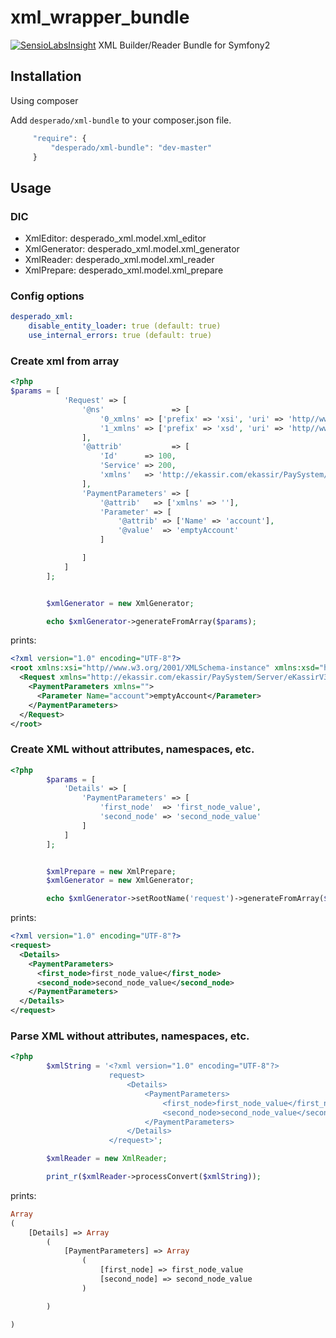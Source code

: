xml_wrapper_bundle
==================

[![SensioLabsInsight](https://insight.sensiolabs.com/projects/ac3fa776-bc19-4fd7-99f0-a0466c1b0bd3/mini.png)](https://insight.sensiolabs.com/projects/ac3fa776-bc19-4fd7-99f0-a0466c1b0bd3)
XML Builder/Reader Bundle for Symfony2

## Installation

Using composer

Add `desperado/xml-bundle` to your composer.json file.

```js
     "require": {
	     "desperado/xml-bundle": "dev-master"
     }
```

## Usage

### DIC

* XmlEditor: desperado_xml.model.xml_editor
* XmlGenerator: desperado_xml.model.xml_generator
* XmlReader: desperado_xml.model.xml_reader
* XmlPrepare: desperado_xml.model.xml_prepare

### Config options

```yml
desperado_xml:
    disable_entity_loader: true (default: true)
    use_internal_errors: true (default: true)
```

### Create xml from array

```php
<?php
$params = [
            'Request' => [
                '@ns'               => [
                    '0_xmlns' => ['prefix' => 'xsi', 'uri' => 'http//www.w3.org/2001/XMLSchema-instance'],
                    '1_xmlns' => ['prefix' => 'xsd', 'uri' => 'http//www.w3.org/2001/XMLSchema'],
                ],
                '@attrib'           => [
                    'Id'      => 100,
                    'Service' => 200,
                    'xmlns'   => 'http://ekassir.com/ekassir/PaySystem/Server/eKassirV3Protocol'
                ],
                'PaymentParameters' => [
                    '@attrib'   => ['xmlns' => ''],
                    'Parameter' => [
                        '@attrib' => ['Name' => 'account'],
                        '@value'  => 'emptyAccount'
                    ]

                ]
            ]
        ];


        $xmlGenerator = new XmlGenerator;

        echo $xmlGenerator->generateFromArray($params);
```
prints:

```xml
<?xml version="1.0" encoding="UTF-8"?>
<root xmlns:xsi="http//www.w3.org/2001/XMLSchema-instance" xmlns:xsd="http//www.w3.org/2001/XMLSchema">
  <Request xmlns="http://ekassir.com/ekassir/PaySystem/Server/eKassirV3Protocol" xmlns:xsi="http//www.w3.org/2001/XMLSchema-instance" xmlns:xsd="http//www.w3.org/2001/XMLSchema" Id="100" Service="200" xsi:xmlns="" xsd:xmlns="">
    <PaymentParameters xmlns="">
      <Parameter Name="account">emptyAccount</Parameter>
    </PaymentParameters>
  </Request>
</root>
```

### Create XML without attributes, namespaces, etc.

```php
<?php
        $params = [
            'Details' => [
                'PaymentParameters' => [
                    'first_node'  => 'first_node_value',
                    'second_node' => 'second_node_value'
                ]
            ]
        ];


        $xmlPrepare = new XmlPrepare;
        $xmlGenerator = new XmlGenerator;

        echo $xmlGenerator->setRootName('request')->generateFromArray($xmlPrepare->prepareArrayBeforeToXmlConvert($params));
```
prints:

```xml
<?xml version="1.0" encoding="UTF-8"?>
<request>
  <Details>
    <PaymentParameters>
      <first_node>first_node_value</first_node>
      <second_node>second_node_value</second_node>
    </PaymentParameters>
  </Details>
</request>
```

### Parse XML without attributes, namespaces, etc.

```php
<?php
        $xmlString = '<?xml version="1.0" encoding="UTF-8"?>
                      request>
                          <Details>
                              <PaymentParameters>
                                  <first_node>first_node_value</first_node>
                                  <second_node>second_node_value</second_node>
                              </PaymentParameters>
                          </Details>
                      </request>';

        $xmlReader = new XmlReader;

        print_r($xmlReader->processConvert($xmlString));
```
prints:

```php
Array
(
    [Details] => Array
        (
            [PaymentParameters] => Array
                (
                    [first_node] => first_node_value
                    [second_node] => second_node_value
                )

        )

)
```